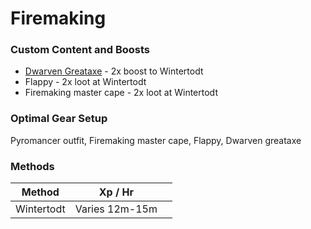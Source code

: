 # Firemaking

### Custom Content and Boosts

* [Dwarven Greataxe](https://bso-wiki.oldschool.gg/custom-items/equippables#dwarven-equipment) - 2x boost to Wintertodt
* Flappy - 2x loot at Wintertodt
* Firemaking master cape - 2x loot at Wintertodt

### Optimal Gear Setup

Pyromancer outfit, Firemaking master cape, Flappy, Dwarven greataxe

### Methods

| Method     | Xp / Hr        |   |
| ---------- | -------------- | - |
| Wintertodt | Varies 12m-15m |   |

